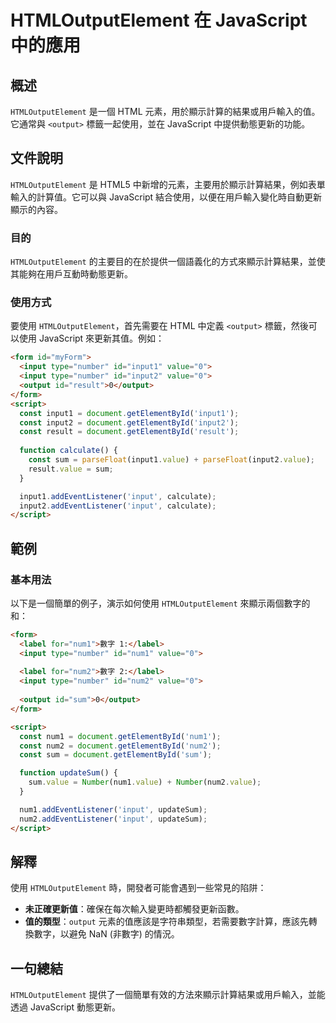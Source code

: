 <!--
Meta Description: # HTMLOutputElement 在 JavaScript 中的應用 ## 概述 `HTMLOutputElement` 是一個 HTML 元素，用於顯示計算的結果或用戶輸入的值。它通常與 `<output>` 標籤一起使用，並在 JavaScript 中提供動態更新的功能。 ## 文件說明 ...
Meta Keywords: value, htmloutputelement, input, output, const
-->

# HTMLOutputElement 在 JavaScript 中的應用

## 概述
`HTMLOutputElement` 是一個 HTML 元素，用於顯示計算的結果或用戶輸入的值。它通常與 `<output>` 標籤一起使用，並在 JavaScript 中提供動態更新的功能。

## 文件說明
`HTMLOutputElement` 是 HTML5 中新增的元素，主要用於顯示計算結果，例如表單輸入的計算值。它可以與 JavaScript 結合使用，以便在用戶輸入變化時自動更新顯示的內容。

### 目的
`HTMLOutputElement` 的主要目的在於提供一個語義化的方式來顯示計算結果，並使其能夠在用戶互動時動態更新。

### 使用方式
要使用 `HTMLOutputElement`，首先需要在 HTML 中定義 `<output>` 標籤，然後可以使用 JavaScript 來更新其值。例如：

```html
<form id="myForm">
  <input type="number" id="input1" value="0">
  <input type="number" id="input2" value="0">
  <output id="result">0</output>
</form>
<script>
  const input1 = document.getElementById('input1');
  const input2 = document.getElementById('input2');
  const result = document.getElementById('result');
  
  function calculate() {
    const sum = parseFloat(input1.value) + parseFloat(input2.value);
    result.value = sum;
  }

  input1.addEventListener('input', calculate);
  input2.addEventListener('input', calculate);
</script>
```

## 範例
### 基本用法
以下是一個簡單的例子，演示如何使用 `HTMLOutputElement` 來顯示兩個數字的和：

```html
<form>
  <label for="num1">數字 1:</label>
  <input type="number" id="num1" value="0">
  
  <label for="num2">數字 2:</label>
  <input type="number" id="num2" value="0">
  
  <output id="sum">0</output>
</form>

<script>
  const num1 = document.getElementById('num1');
  const num2 = document.getElementById('num2');
  const sum = document.getElementById('sum');

  function updateSum() {
    sum.value = Number(num1.value) + Number(num2.value);
  }

  num1.addEventListener('input', updateSum);
  num2.addEventListener('input', updateSum);
</script>
```

## 解釋
使用 `HTMLOutputElement` 時，開發者可能會遇到一些常見的陷阱：
- **未正確更新值**：確保在每次輸入變更時都觸發更新函數。
- **值的類型**：`output` 元素的值應該是字符串類型，若需要數字計算，應該先轉換數字，以避免 NaN (非數字) 的情況。

## 一句總結
`HTMLOutputElement` 提供了一個簡單有效的方法來顯示計算結果或用戶輸入，並能透過 JavaScript 動態更新。